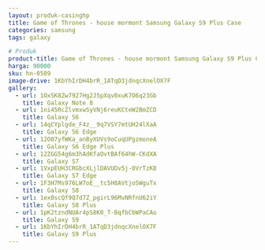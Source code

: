 ```yaml
---
layout: produk-casinghp
title: Game of Thrones - house mormont Samsung Galaxy S9 Plus Case
categories: samsung
tags: galaxy

# Produk
product-title: Game of Thrones - house mormont Samsung Galaxy S9 Plus Case
harga: 90000
sku: hn-0509
image-drive: 1KbYhIrDH4brR_1ATqD3jdnqcXnelOX7F
gallery:
  - url: 1OxSK8Zw7927Hg2J5pXqv0xuK7O6q23Gb
    title: Galaxy Note 8
  - url: 1ni45RcZlvmxwSyVNj6reuKCteW2BmZCD
    title: Galaxy S6
  - url: 14qCYplgde_F4z__9q7VSY7mtUH24lXaA
    title: Galaxy S6 Edge
  - url: 12O07yfWKa_anByXUVs9oCuqUPgzmoneA
    title: Galaxy S6 Edge Plus
  - url: 12ZGG54g6m3hAdKfaOvtBAf64hW-CKdXA
    title: Galaxy S7
  - url: 1VxpEUH3CRGbcXLjlDAVUDv5j-0VrTzK8
    title: Galaxy S7 Edge
  - url: 1F3H7Ms976LW7oE__tc5H8AVtjoSWguTx
    title: Galaxy S8
  - url: 1ex0scQf9Q7d7Z_pgirL96MvNRfnU62iY
    title: Galaxy S8 Plus
  - url: 1pK2tzndNUAr4pS8K0_T-BqfbCbWPaCAo
    title: Galaxy S9
  - url: 1KbYhIrDH4brR_1ATqD3jdnqcXnelOX7F
    title: Galaxy S9 Plus
---
```

